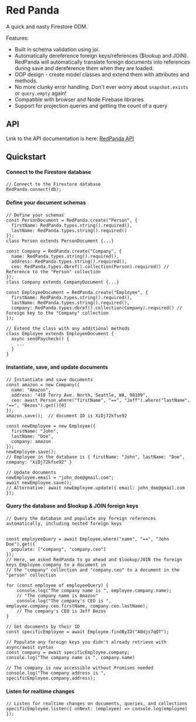 # Red Panda
A quick and nasty Firestore ODM.

Features:
 - Built in schema validation using joi.
 - Automatically dereference foreign keys/references ($lookup and JOIN).  RedPanda will automatically translate foreign documents into references during save and dereference them when they are loaded.
 - OOP design - create model classes and extend them with attributes and methods.
 - No more clunky error handling.  Don't ever worry about `snapshot.exists` or `query.empty` again!
 - Compatible with browser and Node Firebase libraries
 - Support for projection queries and getting the count of a query
 
## API
Link to the API documentation is here: [RedPanda API](api.md)
 
## Quickstart
#### Connect to the Firestore database
```
// Connect to the Firestore database
RedPanda.connect(db);
```

#### Define your document schemas
```
// Define your schemas
const PersonDocument = RedPanda.create("Person", {
  firstName: RedPanda.types.string().required(),
  lastName: RedPanda.types.string().required()
});
class Person extends PersonDocument {...}

const Company = RedPanda.create("Company", {
  name: RedPanda.types.string().required(),
  address: RedPanda.types.string().required(),
  ceo: RedPanda.types.dbref().collection(Person).required() // Reference to the "Person" collection
});
class Company extends CompanyDocument {...}

const EmployeeDocument = RedPanda.create("Employee", {
  firstName: RedPanda.types.string().required(),
  lastName: RedPanda.types.string().required(),
  company: RedPanda.types.dbref().collection(Company).required() // Foreign key to the "Company" collection
});

// Extend the class with any additional methods
class Employee extends EmployeeDocument {
  async sendPaycheck() {
    ...
  }
}
```

#### Instantiate, save, and update documents
```
// Instantiate and save documents
const amazon = new Company({
  name: "Amazon",
  address: "410 Terry Ave. North, Seattle, WA, 98109",
  ceo: await Person.where("firstName", "==", "Jeff").where("lastName", "==", "Bezos").get()[0]
});
amazon.save();  // document ID is XiDj72kfse92

const newEmployee = new Employee({
  firstName: "John",
  lastName: "Doe",
  company: amazon 
});
newEmployee.save();
// Employee in the database is { firstName: "John", lastName: "Doe", company: "XiDj72kfse92" }

// Update documents
newEmployee.email = "john_doe@gmail.com";
await newEmployee.save();
// Alternative: await newEmployee.update({ email: john_doe@gmail.com });
```

#### Query the database and $lookup & JOIN foreign keys
```
// Query the database and populate any foreign references automatically, including nested foreign keys


const employeeQuery = await Employee.where("name", "==", "John Doe").get({ 
  populate: ["company", "company.ceo"] 
});
// Here, we asked RedPanda to go ahead and $lookup/JOIN the foreign keys Employee.company to a document in
// the "company" collection and "company.ceo" to a document in the "person" collection

for (const employee of employeeQuery) {
    console.log("The company name is ", employee.company.name);
    // "The company name is Amazon"
    console.log("The company's CEO is ", employee.company.ceo.firstName, company.ceo.lastName);
    // The company's CEO is Jeff Bezos
}

// Get documents by their ID
const specificEmployee = await Employee.findByID("A8djs7qQT");

// Populate any foreign keys you didn't already retrieve with async/await syntax
const company = await specificEmployee.company;
console.log("The company name is ", company.name)

// The company is now accessible without Promises needed
console.log("The company address is ", specificEmployee.company.address);
```

#### Listen for realtime changes
```
// Listen for realtime changes on documents, queries, and collections
specificEmployee.listen({ onNext: (employee) => console.log(employee) });
```
